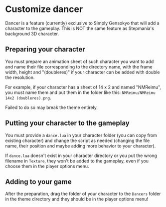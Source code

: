 # Customize dancer
Dancer is a feature (currently) exclusive to Simply Gensokyo that will add a character to the gameplay. This is NOT the same feature as Stepmania's background 3D character.

## Preparing your character
You must prepare an animation sheet of such character you want to add and name their file corresponding to the directory name, with the frame width, height and "(doubleres)" if your character can be added with double the resolution.

For example, if your character has a sheet of 14 x 2 and named "NMReimu", you must name them and put them in the folder like this: `NMReimu/NMReimu 14x2 (doubleres).png`.

Failed to do so may break the theme entirely.

## Putting your character to the gameplay
You must provide a `dance.lua` in your character folder (you can copy from existing character) and change the script as needed (changing the file name, their position and maybe adding more behavior to your character). 

If `dance.lua` doesn't exist in your character directory or you put the wrong filename in `Texture`, they won't be added to the gameplay, even if you choose them in the player options menu.

## Adding to your game
After the preparation, drag the folder of your character to the `Dancers` folder in the theme directory and they should be in the player options menu!